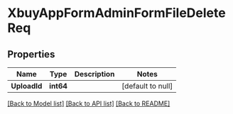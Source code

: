 # XbuyAppFormAdminFormFileDeleteReq

## Properties
Name | Type | Description | Notes
------------ | ------------- | ------------- | -------------
**UploadId** | **int64** |  | [default to null]

[[Back to Model list]](../README.md#documentation-for-models) [[Back to API list]](../README.md#documentation-for-api-endpoints) [[Back to README]](../README.md)

